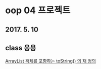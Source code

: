 # oop 04 프로젝트

## 2017. 5. 10
## class 응용

[ArrayList 객체를 포함하는 toString() 의 재 정의](https://github.com/callor/JavaWorks/blob/master/Oop04/src/com/bit/oop4/dto/BookDTO.java)
